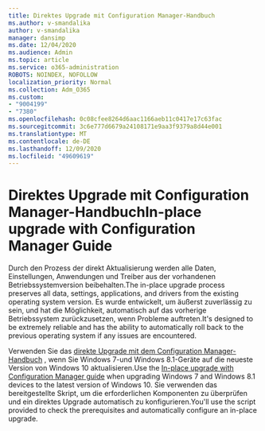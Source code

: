 ```yaml
---
title: Direktes Upgrade mit Configuration Manager-Handbuch
ms.author: v-smandalika
author: v-smandalika
manager: dansimp
ms.date: 12/04/2020
ms.audience: Admin
ms.topic: article
ms.service: o365-administration
ROBOTS: NOINDEX, NOFOLLOW
localization_priority: Normal
ms.collection: Adm_O365
ms.custom:
- "9004199"
- "7380"
ms.openlocfilehash: 0c08cfee8264d6aac1166aeb11c0417e17c63fac
ms.sourcegitcommit: 3c6e777d6679a24108171e9aa3f9379a8d44e001
ms.translationtype: MT
ms.contentlocale: de-DE
ms.lasthandoff: 12/09/2020
ms.locfileid: "49609619"
---
```

# <a name="in-place-upgrade-with-configuration-manager-guide"></a><span data-ttu-id="7d750-102">Direktes Upgrade mit Configuration Manager-Handbuch</span><span class="sxs-lookup"><span data-stu-id="7d750-102">In-place upgrade with Configuration Manager Guide</span></span>

<span data-ttu-id="7d750-103">Durch den Prozess der direkt Aktualisierung werden alle Daten, Einstellungen, Anwendungen und Treiber aus der vorhandenen Betriebssystemversion beibehalten.</span><span class="sxs-lookup"><span data-stu-id="7d750-103">The in-place upgrade process preserves all data, settings, applications, and drivers from the existing operating system version.</span></span> <span data-ttu-id="7d750-104">Es wurde entwickelt, um äußerst zuverlässig zu sein, und hat die Möglichkeit, automatisch auf das vorherige Betriebssystem zurückzusetzen, wenn Probleme auftreten.</span><span class="sxs-lookup"><span data-stu-id="7d750-104">It's designed to be extremely reliable and has the ability to automatically roll back to the previous operating system if any issues are encountered.</span></span>

<span data-ttu-id="7d750-105">Verwenden Sie das [direkte Upgrade mit dem Configuration Manager-Handbuch](https://admin.microsoft.com/adminportal/home#/win10upgrade) , wenn Sie Windows 7-und Windows 8.1-Geräte auf die neueste Version von Windows 10 aktualisieren.</span><span class="sxs-lookup"><span data-stu-id="7d750-105">Use the [In-place upgrade with Configuration Manager guide](https://admin.microsoft.com/adminportal/home#/win10upgrade) when upgrading Windows 7 and Windows 8.1 devices to the latest version of Windows 10.</span></span> <span data-ttu-id="7d750-106">Sie verwenden das bereitgestellte Skript, um die erforderlichen Komponenten zu überprüfen und ein direktes Upgrade automatisch zu konfigurieren.</span><span class="sxs-lookup"><span data-stu-id="7d750-106">You'll use the script provided to check the prerequisites and automatically configure an in-place upgrade.</span></span>